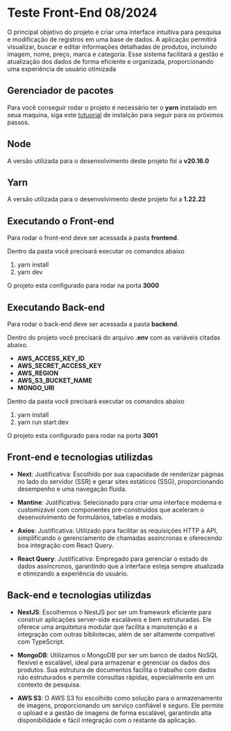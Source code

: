 
# Teste Front-End 08/2024


O principal objetivo do projeto é criar uma interface intuitiva para pesquisa e modificação de registros em uma base de dados. A aplicação permitirá visualizar, buscar e editar informações detalhadas de produtos, incluindo imagem, nome, preço, marca e categoria. Esse sistema facilitará a gestão e atualização dos dados de forma eficiente e organizada, proporcionando uma experiência de usuário otimizada

## Gerenciador de pacotes
Para você conseguir rodar o projeto é necessário ter o **yarn** instalado em seua maquina, siga este [tutuorial](https://chore-update--yarnpkg.netlify.app/pt-BR/docs/install#windows-tab) de instalção para seguir para os próximos passos.

## Node
A versão utilizada para o desenvolvimento deste projeto foi a **v20.16.0**

## Yarn
A versão utilizada para o desenvolvimento deste projeto foi a **1.22.22**
## Executando o Front-end
Para rodar o front-end deve ser acessada a pasta **frontend**.

Dentro da pasta você precisará executar os comandos abaixo

1. yarn install
1. yarn dev

O projeto esta configurado para rodar na porta **3000**

## Executando Back-end
Para rodar o back-end deve ser acessada a pasta **backend**.

Dentro do projeto você precisará do arquivo **.env** com as variáveis citadas abaixo.

* **AWS_ACCESS_KEY_ID**
* **AWS_SECRET_ACCESS_KEY**
* **AWS_REGION**
* **AWS_S3_BUCKET_NAME**
* **MONGO_URI**


Dentro da pasta você precisará executar os comandos abaixo

1. yarn install
1. yarn run start:dev

O projeto esta configurado para rodar na porta **3001**

## Front-end e tecnologias utilizdas

- **Next**: Justificativa: Escolhido por sua capacidade de renderizar páginas no lado do servidor (SSR) e gerar sites estáticos (SSG), proporcionando desempenho e uma navegação fluida.


- **Mantine**: Justificativa: Selecionado para criar uma interface moderna e customizável com componentes pré-construídos que aceleram o desenvolvimento de formulários, tabelas e modais.

    

- **Axios**: Justificativa: Utilizado para facilitar as requisições HTTP à API, simplificando o gerenciamento de chamadas assíncronas e oferecendo boa integração com React Query.


- **React Query**: Justificativa: Empregado para gerenciar o estado de dados assíncronos, garantindo que a interface esteja sempre atualizada e otimizando a experiência do usuário.




## Back-end e tecnologias utilizdas

- **NestJS**: Escolhemos o NestJS por ser um framework eficiente para construir aplicações server-side escaláveis e bem estruturadas. Ele oferece uma arquitetura modular que facilita a manutenção e a integração com outras bibliotecas, além de ser altamente compatível com TypeScript.

- **MongoDB**: Utilizamos o MongoDB por ser um banco de dados NoSQL flexível e escalável, ideal para armazenar e gerenciar os dados dos produtos. Sua estrutura de documentos facilita o trabalho com dados não estruturados e permite consultas rápidas, especialmente em um contexto de pesquisa.

- **AWS S3**: O AWS S3 foi escolhido como solução para o armazenamento de imagens, proporcionando um serviço confiável e seguro. Ele permite o upload e a gestão de imagens de forma escalável, garantindo alta disponibilidade e fácil integração com o restante da aplicação.
